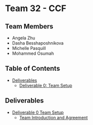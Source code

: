 # Team 32 - CCF


## Team Members
* Angela Zhu
* Dasha Besshaposhnikova
* Michelle Pasquill
* Mohammed Osumah

## Table of Contents
- [Deliverables](#Deliverables)
  - [Deliverable 0: Team Setup](#Deliverable_0_Team_Setup)

## Deliverables
- [Deliverable 0 Team Setup](./Deliverable_0)
  - [Team Introduction and Agreement](./Deliverable_0/Team_Introduction_and_Agreement.pdf)
  

